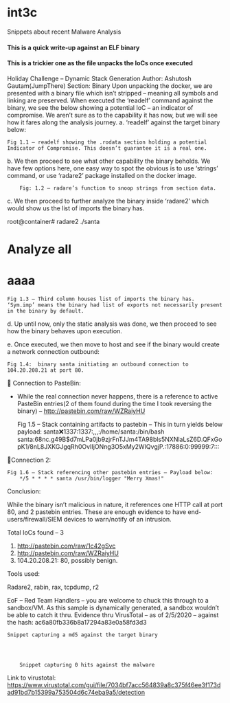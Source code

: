 # int3c
Snippets about recent Malware Analysis
#### This is a quick write-up against an ELF binary ###
#### This is a trickier one as the file unpacks the IoCs once executed ####


Holiday Challenge – Dynamic Stack Generation
Author: Ashutosh Gautam(JumpThere)
Section: Binary
Upon unpacking the docker, we are presented with a binary file which isn’t stripped – meaning all symbols and linking are preserved.
When executed the ‘readelf’ command against the binary, we see the below showing a potential IoC – an indicator of compromise. We aren’t sure as to the capability it has now, but we will see how it fares along the analysis journey.
a.	‘readelf’ against the target binary below:

 
	Fig 1.1 – readelf showing the .rodata section holding a potential Indicator of Compromise. This doesn’t guarantee it is a real one.

b.	We then proceed to see what other capability the binary beholds. We have few options here, one easy way to spot the obvious is to use ‘strings’ command, or use ‘radare2’ package installed on the docker image.

 
		Fig: 1.2 – radare’s function to snoop strings from section data.

c.	We then proceed to further analyze the binary inside ‘radare2’ which would show us the list of imports the binary has.

root@container# radare2 ./santa
# Analyze all
# aaaa

 
	Fig 1.3 – Third column houses list of imports the binary has. ‘Sym.imp’ means the binary had list of exports not necessarily present in the binary by default. 






d.	Up until now, only the static analysis was done, we then proceed to see how the binary behaves upon execution.

e.	Once executed, we then move to host and see if the binary would create a network connection outbound:
 
	Fig 1.4:  binary santa initiating an outbound connection to 104.20.208.21 at port 80.






















 Connection to PasteBin:
- While the real connection never happens, there is a reference to active PasteBin entries(2 of them found during the time I took reversing the binary) –  http://pastebin.com/raw/WZRaiyHU
 
	Fig 1.5 – Stack containing artifacts to pastebin – This in turn yields below payload:
santa:x:1337:1337:,,,:/home/santa:/bin/bash
santa:$6$8nc.g49B$d7mLPa0jb9zjrFnTJJm4TA98bls5NXNlaLsZ6D.QFxGopK1/8nL8JXKGJgqRh0OvIIjONng3O5xMy2WIQvgjP.:17886:0:99999:7:::

Connection 2:
 
	Fig 1.6 – Stack referencing other pastebin entries – Payload below:
		*/5 * * * * santa /usr/bin/logger "Merry Xmas!"

Conclusion:

While the binary isn’t malicious in nature, it references one HTTP call at port 80, and 2 pastebin entries. These are enough evidence to have end-users/firewall/SIEM devices to warn/notify of an intrusion.

Total IoCs found – 3

1.	http://pastebin.com/raw/1c42gSvc
2.	http://pastebin.com/raw/WZRaiyHU
3.	104.20.208.21: 80, possibly benign.


Tools used:

Radare2, rabin, rax, tcpdump, r2

EoF –
Red Team Handlers – you are welcome to chuck this through to a sandbox/VM. As this sample is dynamically generated, a sandbox wouldn’t be able to catch it thru.
Evidence thru VirusTotal – as of 2/5/2020 – against the hash: ac6a80fb336b8a17294a83e0a58fd3d3
 
	Snippet capturing a md5 against the target binary


 

		Snippet capturing 0 hits against the malware


Link to virustotal: https://www.virustotal.com/gui/file/7034bf7acc564839a8c375f46ee3f173dad91bd7b15399a753504d6c74eba9a5/detection

